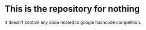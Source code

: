 # This is the repository for nothing
It doesn't contain any code related to google hashcode competition.